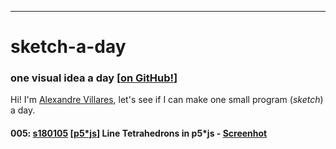 ----
# sketch-a-day
### one visual idea a day [[on GitHub!](https://github.com/villares/sketch-a-day)]

Hi! I'm [Alexandre Villares](https://abav.lugaralgum.com), let's see if I can make one small program (*sketch*) a day.

  <script language="javascript" type="text/javascript" src="libraries/p5.js"></script>
  <script language="javascript" type="text/javascript" src="s180105.js"></script>

#### 005: [s180105](https://github.com/villares/sketch-a-day/tree/master/s180105) [[p5*js](https://www.p5js.org)] Line Tetrahedrons in p5*js - [Screenhot](https://github.com/villares/sketch-a-day/tree/master/s180105/s180104.png) 



